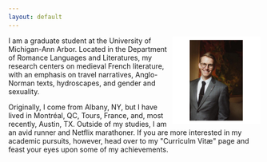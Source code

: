 ```yaml
---
layout: default
---
```

<img src="/images/me.jpg" alt="picture of me" style="width:35%" align="right"/>

I am a graduate student at the University of Michigan-Ann Arbor. Located in the Department of Romance Languages and Literatures, my research centers on medieval French literature, with an emphasis on travel narratives, Anglo-Norman texts, hydroscapes, and gender and sexuality.

Originally, I come from Albany, NY, but I have lived in Montréal, QC, Tours, France, and, most recently, Austin, TX. Outside of my studies, I am an avid runner and Netflix marathoner. If you are more interested in my academic pursuits, however, head over to my "Curriculm Vitæ" page and feast your eyes upon some of my achievements.
